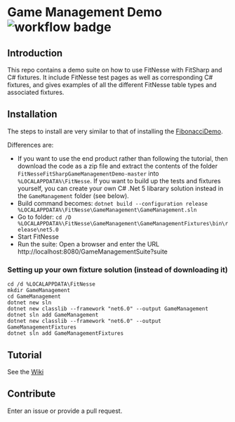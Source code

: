 # Game Management Demo ![workflow badge](../../actions/workflows/game-management-demo.yml/badge.svg)
## Introduction 
This repo contains a demo suite on how to use FitNesse with FitSharp and C# fixtures. It include FitNesse test pages as well as 
corresponding C# fixtures, and gives examples of all the different FitNesse table types and associated fixtures.

## Installation
The steps to install are very similar to that of installing the [FibonacciDemo](../../../FitNesseFitSharpFibonacciDemo).

Differences are:
* If you want to use the end product rather than following the tutorial, then download the code as a zip file and extract the contents of the folder `FitNesseFitSharpGameManagementDemo-master` into `%LOCALAPPDATA%\FitNesse`. If you want to build up the tests and fixtures yourself, you can create your own C# .Net 5 libarary solution instead in the `GameManagement` folder (see below).
* Build command becomes: `dotnet build --configuration release %LOCALAPPDATA%\FitNesse\GameManagement\GameManagement.sln`
* Go to folder: `cd /D %LOCALAPPDATA%\FitNesse\GameManagement\GameManagementFixtures\bin\release\net5.0`
* Start FitNesse
* Run the suite: Open a browser and enter the URL http://localhost:8080/GameManagementSuite?suite

### Setting up your own fixture solution (instead of downloading it)
```
cd /d %LOCALAPPDATA\FitNesse
mkdir GameManagement
cd GameManagement
dotnet new sln
dotnet new classlib --framework "net6.0" --output GameManagement
dotnet sln add GameManagement
dotnet new classlib --framework "net6.0" --output GameManagementFixtures
dotnet sln add GameManagementFixtures
```

## Tutorial
See the [Wiki](../../wiki)

## Contribute
Enter an issue or provide a pull request. 
